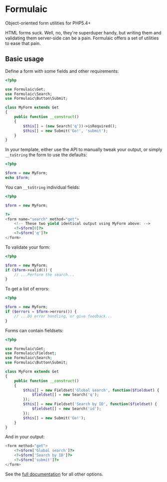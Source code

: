 # Formulaic
Object-oriented form utilities for PHP5.4+

HTML forms suck. Well, no, they're superduper handy, but writing them and
validating them server-side can be a pain. Formulaic offers a set of utilities
to ease that pain.

## Basic usage
Define a form with some fields and other requirements:

```php
<?php

use Formulaic\Get;
use Formulaic\Search;
use Formulaic\Button\Submit;

class MyForm extends Get
{
    public function __construct()
    {
        $this[] = (new Search('q'))->isRequired();
        $this[] = new Submit('Go!', 'submit');
    }
}
```

In your template, either use the API to manually tweak your output, or simply
`__toString` the form to use the defaults:

```php
<?php

$form = new MyForm;
echo $form;
```

You can `__toString` individual fields:

```php
<?php

$form = new MyForm;

?>
<form name="search" method="get">
    <!-- These two yield identical output using MyForm above: -->
    <?=$form[0]?>
    <?=$form['q']?>
</form>
```

To validate your form:

```php
<?php

$form = new MyForm;
if ($form->valid()) {
    // ...Perform the search...
}
```

To get a list of errors:

```php
<?php

$form = new MyForm;
if ($errors = $form->errors()) {
    // ...Do error handling, or give feedback...
}
```

Forms can contain fieldsets:

```php
<?php

use Formulaic\Get;
use Formulaic\Fieldset;
use Formulaic\Search;
use Formulaic\Button\Submit;

class MyForm extends Get
{
    public function __construct()
    {
        $this[] = new Fieldset('Global search', function($fieldset) {
            $fieldset[] = new Search('q');
        });
        $this[] = new Fieldset('Search by ID', function($fieldset) {
            $fieldset[] = new Search('id');
        });
        $this[] = new Submit('Go!');
    }
}
```

And in your output:

```php
<form method="get">
    <?=$form['Global search']?>
    <?=$form['Search by ID']?>
    <?=$form['submit']?>
</form>
```

See the [full documentation](http://formulaic.monomelodies.nl/docs/) for all other
options.

